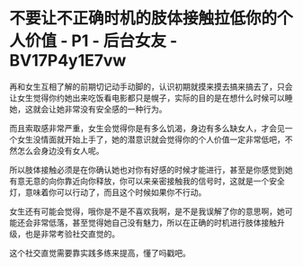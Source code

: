# 不要让不正确时机的肢体接触拉低你的个人价值 - P1 - 后台女友 - BV17P4y1E7vw

再和女生互相了解的前期切记动手动脚的，认识初期就摸来摸去搞来搞去了，只会让女生觉得你约她出来吃饭看电影都只是幌子，实际的目的是在想什么时候可以睡她，这就会让她非常没有安全感的一种行为。

而且索取感非常严重，女生会觉得你是有多么饥渴，身边有多么缺女人，才会见一个女生没情面就开始上手了，她的潜意识就会觉得你的个人价值一定非常低吧，不然怎么会身边没有女人呢。

所以肢体接触必须是在你确认她也对你有好感的时候才能进行，甚至是你感觉到她有意无意的向你靠近向你释放，你可以来亲密接触我的信号时，这就是一个安全灯，意味着你可以行动了，而且这个时候如果你不行动。

女生还有可能会觉得，哦你是不是不喜欢我啊，是不是我误解了你的意思啊，她可能还会非常低落，甚至觉得她自己没有魅力，所以在正确的时机进行肢体接触升级，也是非常考验社交直觉的。

这个社交直觉需要靠实践多练来提高，懂了吗戳吧。